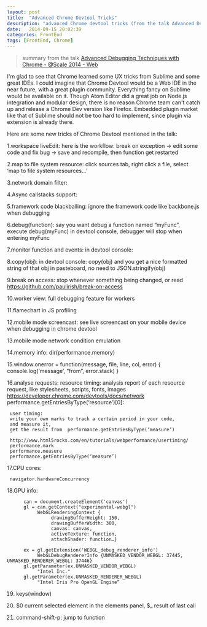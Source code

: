 ```yaml
---
layout: post
title:  "Advanced Chrome Devtool Tricks"
description: "advanced Chrome devtool tricks (from the talk Advanced Debugging Techniques with Chrome - @Scale 2014 - Web)"
date:   2014-09-15 20:02:39
categories: FrontEnd
tags: [FrontEnd, Chrome]
---
```


> summary from the talk [Advanced Debugging Techniques with Chrome - @Scale 2014 - Web](http://www.youtube.com/watch?v=B63jNjSVEbQ)

I'm glad to see that Chrome learned some UX tricks from Sublime and some great IDEs. I could imagine that Chrome Devtool would be a Web IDE in the near future, with a great plugin community. Everything fancy on Sublime would be available on it.
Though Atom Editor did a great job on Node.js integration and modular design, there is no reason Chrome team can't catch up and release a Chrome Dev version like Firefox. Embedded plugin market like that of Sublime should not be too hard to implement, since plugin via extension is already there.

Here are some new tricks of Chrome Devtool mentioned in the talk:

1.workspace liveEdit:
     here is the workflow: break on exception -> edit some code and fix bug -> save and recompile, then function get restarted

2.map to file system resource:
     click sources tab, right click a file, select ‘map to file system resources...’

3.network domain filter:

4.Async callstacks support:

5.framework code blackballing:
     ignore the framework code like backbone.js when debugging

6.debug(function):
     say you want debug a function named “myFunc”, execute debug(myFunc) in devtool console, debugger will stop when entering myFunc

7.monitor function and events:
     in devtool console:


8.copy(obj):
     in devtool console: copy(obj) and you get a nice formatted string of that obj in pasteboard, no need to JSON.stringify(obj)

9.break on access:
     stop whenever something being changed, or read
     https://github.com/paulirish/break-on-access

10.worker view: full debugging feature for workers

11.flamechart in JS profiling

12.mobile mode screencast: see live screencast on your mobile device when debugging in chrome devtool

13.mobile mode network condition emulation

14.memory info: dir(performance.memory)

15.window.onerror = function(message, file, line, col, error) {
     console.log(‘message’, “from”, error.stack)
}

16.analyse requests:
     resource timing: analysis report of each resource request, like stylesheets, scripts, fonts, images
     https://developer.chrome.com/devtools/docs/network
     performance.getEntriesByType(‘resource’)[0]:


     user timing:
     write your own marks to track a certain period in your code,
     and measure it,
     get the result from  performance.getEntriesByType(‘measure’)

     http://www.html5rocks.com/en/tutorials/webperformance/usertiming/
     performance.mark
     performance.measure
     performance.getEntriesByType(‘measure’)


17.CPU cores:

     navigator.hardwareConcurrency

18.GPU info:

          can = document.createElement('canvas')
          gl = can.getContext("experimental-webgl")
               WebGLRenderingContext {
                    drawingBufferHeight: 150,
                    drawingBufferWidth: 300,
                    canvas: canvas,
                    activeTexture: function,
                    attachShader: function…}

          ex = gl.getExtension('WEBGL_debug_renderer_info')
               WebGLDebugRendererInfo {UNMASKED_VENDOR_WEBGL: 37445, UNMASKED_RENDERER_WEBGL: 37446}
          gl.getParameter(ex.UNMASKED_VENDOR_WEBGL)
               "Intel Inc."
          gl.getParameter(ex.UNMASKED_RENDERER_WEBGL)
               "Intel Iris Pro OpenGL Engine”

19. keys(window)

20. $0 current selected element in the elements panel, $_ result of last call

21. command-shift-p: jump to function